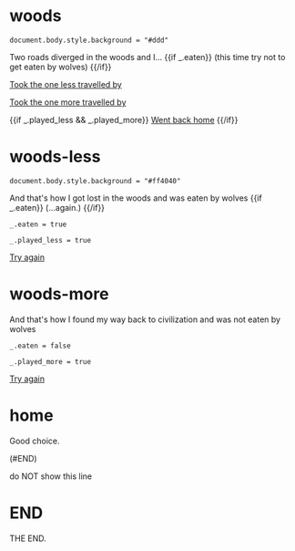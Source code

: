 # woods

`document.body.style.background = "#ddd"`

Two roads diverged in the woods and I...
{{if _.eaten}} (this time try not to get eaten by wolves) {{/if}}

[Took the one less travelled by](#woods-less)

[Took the one more travelled by](#woods-more)

{{if _.played_less && _.played_more}} [Went back home](#home) {{/if}}

# woods-less

`document.body.style.background = "#ff4040"`

And that's how I got lost in the woods and was eaten by wolves
{{if _.eaten}} (...again.) {{/if}}

`_.eaten = true`

`_.played_less = true`

[Try again](#woods)

# woods-more

And that's how I found my way back to civilization and was not eaten by wolves

`_.eaten = false`

`_.played_more = true`

[Try again](#woods)

# home

Good choice.

(#END)

do NOT show this line

# END

THE END.